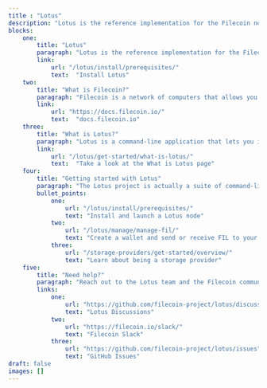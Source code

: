 ```yaml
---
title : "Lotus"
description: "Lotus is the reference implementation for the Filecoin network. It is written in Go, and is maintained by the Protocol Labs team. This website contains all the information you need to spin up a Lotus node, become a Filecoin storage provider, or just tinker around with the Filecoin network!"
blocks:
    one:
        title: "Lotus"
        paragraph: "Lotus is the reference implementation for the Filecoin network. It is written in Go, and is maintained by the Protocol Labs team. This website contains all the information you need to spin up a Lotus node, become a Filecoin storage provider, or just tinker around with the Filecoin network!"
        link:
            url: "/lotus/install/prerequisites/"
            text:  "Install Lotus"
    two:
        title: "What is Filecoin?"
        paragraph: "Filecoin is a network of computers that allows you to store your data online. But while online storage services aren't anything new, Filecoin is different. It doesn't use centralized servers to store your data or rely on aggressive analytics tactics to make a profit and pay its shareholders. You can find out more about Filecoin and how it works over at:"
        link:
            url: "https://docs.filecoin.io/"
            text:  "docs.filecoin.io"
    three:
        title: "What is Lotus?"
        paragraph: "Lotus is a command-line application that lets you interact with Filecoin. You can do this by uploading and downloading files, renting out your storage to other users, and checking that computers are storing data correctly. The Lotus project is split into three main applications: the `lotus daemon`, `lotus-miner`, and `lotus-worker`. Still confused? "
        link:
            url: "/lotus/get-started/what-is-lotus/"
            text:  "Take a look at the What is Lotus page"
    four:
        title: "Getting started with Lotus"
        paragraph: "The Lotus project is actually a suite of command-line applications. The `lotus` daemon is available as a client for users to store data, the `miner` daemon is for storage providers to rent their storage to users, and the `worker` daemon allows storage-providers to split tasks across multiple computers. You can get started quickly by following these guides:"
        bullet_points:
            one:
                url: "/lotus/install/prerequisites/"
                text: "Install and launch a Lotus node"
            two:
                url: "/lotus/manage/manage-fil/"
                text: "Create a wallet and send or receive FIL to your address"
            three:
                url: "/storage-providers/get-started/overview/"
                text: "Learn about being a storage provider"
    five:
        title: "Need help?"
        paragraph: "Reach out to the Lotus team and the Filecoin community through these links:"
        links:
            one:
                url: "https://github.com/filecoin-project/lotus/discussions"
                text: "Lotus Discussions"
            two:
                url: "https://filecoin.io/slack/"
                text: "Filecoin Slack"
            three:
                url: "https://github.com/filecoin-project/lotus/issues"
                text: "GitHub Issues"
draft: false
images: []
---
```


<!-- This page manages the content for the docs homepage. The content comes from variables in the front-matter, not this section. Content below this comment will be ignored. / -->
